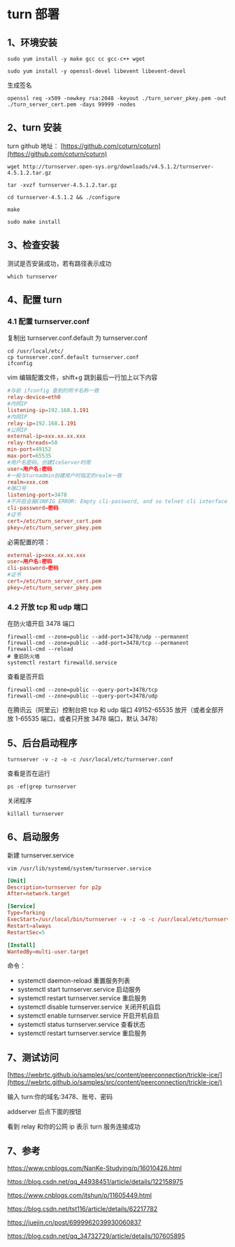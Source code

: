 # turn 部署

## 1、环境安装

```
sudo yum install -y make gcc cc gcc-c++ wget

sudo yum install -y openssl-devel libevent libevent-devel
```

生成签名

```
openssl req -x509 -newkey rsa:2048 -keyout ./turn_server_pkey.pem -out ./turn_server_cert.pem -days 99999 -nodes
```

## 2、turn 安装

turn github 地址： [https://github.com/coturn/coturn](https://github.com/coturn/coturn)

```
wget http://turnserver.open-sys.org/downloads/v4.5.1.2/turnserver-4.5.1.2.tar.gz

tar -xvzf turnserver-4.5.1.2.tar.gz

cd turnserver-4.5.1.2 && ./configure

make

sudo make install
```

## 3、检查安装

测试是否安装成功，若有路径表示成功

```
which turnserver
```

## 4、配置 turn

### 4.1 配置 turnserver.conf

复制出 turnserver.conf.default 为 turnserver.conf

```
cd /usr/local/etc/
cp turnserver.conf.default turnserver.conf
ifconfig
```

vim 编辑配置文件，shift+g 跳到最后一行加上以下内容

```conf
#与前 ifconfig 查到的网卡名称一致
relay-device=eth0
#内网IP
listening-ip=192.168.1.191
#内网IP
relay-ip=192.168.1.191
#公网IP
external-ip=xxx.xx.xx.xxx
relay-threads=50
min-port=49152
max-port=65535
#用户名密码，创建IceServer时用
user=用户名:密码
#一般与turnadmin创建用户时指定的realm一致
realm=xxx.com
#端口号
listening-port=3478
#不开启会报CONFIG ERROR: Empty cli-password, and so telnet cli interface is disabled! Please set a non empty cli-password!错误
cli-password=密码
#证书
cert=/etc/turn_server_cert.pem
pkey=/etc/turn_server_pkey.pem
```

必需配置的项：

```conf
external-ip=xxx.xx.xx.xxx
user=用户名:密码
cli-password=密码
#证书
cert=/etc/turn_server_cert.pem
pkey=/etc/turn_server_pkey.pem
```


### 4.2 开放 tcp 和 udp 端口

在防火墙开启 3478 端口

```
firewall-cmd --zone=public --add-port=3478/udp --permanent
firewall-cmd --zone=public --add-port=3478/tcp --permanent
firewall-cmd --reload
# 重启防火墙
systemctl restart firewalld.service
```

查看是否开启

```
firewall-cmd --zone=public --query-port=3478/tcp
firewall-cmd --zone=public --query-port=3478/udp
```

在腾讯云（阿里云）控制台把 tcp 和 udp 端口 49152-65535 放开（或者全部开放 1-65535 端口，或者只开放 3478 端口，默认 3478）

## 5、后台启动程序

```
turnserver -v -z -o -c /usr/local/etc/turnserver.conf
```

查看是否在运行

```
ps -ef|grep turnserver
```

关闭程序

```
killall turnserver
```

## 6、启动服务

新建 turnserver.service

`vim /usr/lib/systemd/system/turnserver.service`

```conf
[Unit]
Description=turnserver for p2p
After=network.target

[Service]
Type=forking
ExecStart=/usr/local/bin/turnserver -v -z -o -c /usr/local/etc/turnserver.conf
Restart=always
RestartSec=5

[Install]
WantedBy=multi-user.target
```

命令：

- systemctl daemon-reload 重置服务列表
- systemctl start turnserver.service 启动服务
- systemctl restart turnserver.service 重启服务
- systemctl disable turnserver.service 关闭开机自启
- systemctl enable turnserver.service 开启开机自启
- systemctl status turnserver.service 查看状态
- systemctl restart turnserver.service 重启服务

## 7、测试访问

[https://webrtc.github.io/samples/src/content/peerconnection/trickle-ice/](https://webrtc.github.io/samples/src/content/peerconnection/trickle-ice/)

输入 turn:你的域名:3478、账号、密码

addserver 后点下面的按钮

看到 relay 和你的公网 ip 表示 turn 服务连接成功

## 7、参考

https://www.cnblogs.com/NanKe-Studying/p/16010426.html

https://blog.csdn.net/qq_44938451/article/details/122158975

https://www.cnblogs.com/itshun/p/11605449.html

https://blog.csdn.net/tst116/article/details/62217782

https://juejin.cn/post/6999962039930060837

https://blog.csdn.net/qq_34732729/article/details/107605895